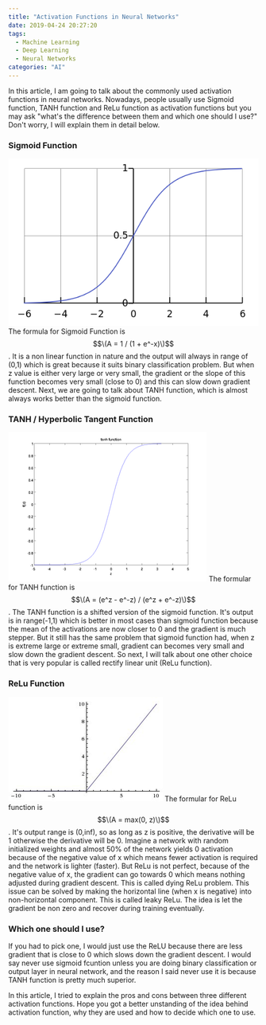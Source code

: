 ```yaml
---
title: "Activation Functions in Neural Networks"
date: 2019-04-24 20:27:20
tags: 
  - Machine Learning
  - Deep Learning
  - Neural Networks
categories: "AI" 
---
```

In this article, I am going to talk about the commonly used activation functions in neural networks. Nowadays, people usually use Sigmoid function, TANH function and ReLu function as activation functions but you may ask "what's the difference between them and which one should I use?" Don't worry, I will explain them in detail below.

### Sigmoid Function
![Sigmoid graph](/assets/images/Sigmoid.png)
The formula for Sigmoid Function is $$\(A = 1 / (1 + e^-x)\)$$. It is a non linear function in nature and the output will always in range of (0,1) which is great because it suits binary classification problem. But when z value is either very large or very small, the gradient or the slope of this function becomes very small (close to 0) and this can slow down gradient descent. Next, we are going to talk about TANH function, which is almost always works better than the sigmoid function.

### TANH / Hyperbolic Tangent Function
![TANH graph](/assets/images/TANH.png)
The formular for TANH function is $$\(A = (e^z - e^-z) / (e^z + e^-z)\)$$. The TANH function is a shifted version of the sigmoid function. It's output is in range(-1,1) which is better in most cases than sigmoid function because the mean of the activations are now closer to 0 and the gradient is much stepper. But it still has the same problem that sigmoid function had, when z is extreme large or extreme small, gradient can becomes very small and slow down the gradient descent. So next, I will talk about one other choice that is very popular is called rectify linear unit (ReLu function).

### ReLu Function
![ReLu graph](/assets/images/ReLu.jpeg)
The formular for ReLu function is $$\(A = max(0, z)\)$$. It's output range is (0,inf), so as long as z is positive, the derivative will be 1 otherwise the derivative will be 0. Imagine a network with random initialized weights and almost 50% of the network yields 0 activation because of the negative value of x which means fewer activation is required and the network is lighter (faster). But ReLu is not perfect, because of the negative value of x, the gradient can go towards 0 which means nothing adjusted during gradient descent. This is called dying ReLu problem. This issue can be solved by making the horizontal line (when x is negative) into non-horizontal component. This is called leaky ReLu. The idea is let the gradient be non zero and recover during training eventually.

### Which one should I use?
If you had to pick one, I would just use the ReLU because there are less gradient that is close to 0 which slows down the gradient descent. I would say never use sigmoid fcuntion unless you are doing binary classification or output layer in neural network, and the reason I said never use it is because TANH function is pretty much superior.

In this article, I tried to explain the pros and cons between three different activation functions. Hope you got a better unstanding of the idea behind activation function, why they are used and how to decide which one to use.
